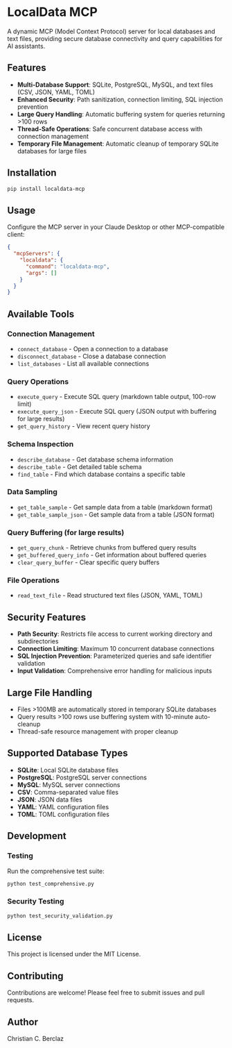 # LocalData MCP

A dynamic MCP (Model Context Protocol) server for local databases and text files, providing secure database connectivity and query capabilities for AI assistants.

## Features

- **Multi-Database Support**: SQLite, PostgreSQL, MySQL, and text files (CSV, JSON, YAML, TOML)
- **Enhanced Security**: Path sanitization, connection limiting, SQL injection prevention
- **Large Query Handling**: Automatic buffering system for queries returning >100 rows
- **Thread-Safe Operations**: Safe concurrent database access with connection management
- **Temporary File Management**: Automatic cleanup of temporary SQLite databases for large files

## Installation

```bash
pip install localdata-mcp
```

## Usage

Configure the MCP server in your Claude Desktop or other MCP-compatible client:

```json
{
  "mcpServers": {
    "localdata": {
      "command": "localdata-mcp",
      "args": []
    }
  }
}
```

## Available Tools

### Connection Management
- `connect_database` - Open a connection to a database
- `disconnect_database` - Close a database connection
- `list_databases` - List all available connections

### Query Operations
- `execute_query` - Execute SQL query (markdown table output, 100-row limit)
- `execute_query_json` - Execute SQL query (JSON output with buffering for large results)
- `get_query_history` - View recent query history

### Schema Inspection
- `describe_database` - Get database schema information
- `describe_table` - Get detailed table schema
- `find_table` - Find which database contains a specific table

### Data Sampling
- `get_table_sample` - Get sample data from a table (markdown format)
- `get_table_sample_json` - Get sample data from a table (JSON format)

### Query Buffering (for large results)
- `get_query_chunk` - Retrieve chunks from buffered query results
- `get_buffered_query_info` - Get information about buffered queries
- `clear_query_buffer` - Clear specific query buffers

### File Operations
- `read_text_file` - Read structured text files (JSON, YAML, TOML)

## Security Features

- **Path Security**: Restricts file access to current working directory and subdirectories
- **Connection Limiting**: Maximum 10 concurrent database connections
- **SQL Injection Prevention**: Parameterized queries and safe identifier validation
- **Input Validation**: Comprehensive error handling for malicious inputs

## Large File Handling

- Files >100MB are automatically stored in temporary SQLite databases
- Query results >100 rows use buffering system with 10-minute auto-cleanup
- Thread-safe resource management with proper cleanup

## Supported Database Types

- **SQLite**: Local SQLite database files
- **PostgreSQL**: PostgreSQL server connections
- **MySQL**: MySQL server connections
- **CSV**: Comma-separated value files
- **JSON**: JSON data files
- **YAML**: YAML configuration files
- **TOML**: TOML configuration files

## Development

### Testing

Run the comprehensive test suite:

```bash
python test_comprehensive.py
```

### Security Testing

```bash
python test_security_validation.py
```

## License

This project is licensed under the MIT License.

## Contributing

Contributions are welcome! Please feel free to submit issues and pull requests.

## Author

Christian C. Berclaz